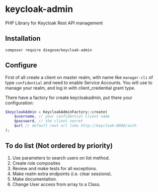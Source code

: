 # keycloak-admin
PHP Library for Keycloak Rest API management

## Installation
```composer log
composer require diegosm/keycloak-admin
```

## Configure
First of all create a client on master realm, with name like `manager-cli` of type `confidential` and need to enable Service Accounts.
You will use to manage your realm, and log in with client_credential grant type.

There have a factory for create keycloakadmin, put there your configuration:

```php
$keycloakAdmin = KeycloakAdminFactory::create(
    $username, // your confidential client name
    $password, // the client secret
    $url // default root url like http://keycloak:8080/auth
);
```

To do list (Not ordered by priority)
------
1. Use parameters to search users on list method.
2. Create role composites
3. Review and make tests for all exceptions.
4. Make realm extra endpoints (i.e. clear sessions).
5. Make documentation.
6. Change User access from array to a Class.